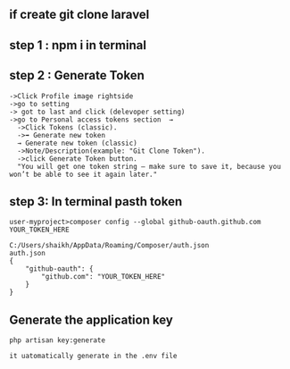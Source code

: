 ## if create git clone laravel
## step 1 : npm i in terminal
## step 2 : Generate Token 
```
->Click Profile image rightside
->go to setting
-> got to last and click (delevoper setting)
->go to Personal access tokens section  →
  ->Click Tokens (classic).
  ->➡️ Generate new token 
  → Generate new token (classic)
  ->Note/Description(example: "Git Clone Token").
  ->click Generate Token button.
  "You will get one token string — make sure to save it, because you won’t be able to see it again later."

```
## step 3: In terminal pasth token
```
user-myproject>composer config --global github-oauth.github.com YOUR_TOKEN_HERE

C:/Users/shaikh/AppData/Roaming/Composer/auth.json
auth.json
{
    "github-oauth": {
        "github.com": "YOUR_TOKEN_HERE"
    }
}
```

## Generate the application key
```
php artisan key:generate

it uatomatically generate in the .env file
```
